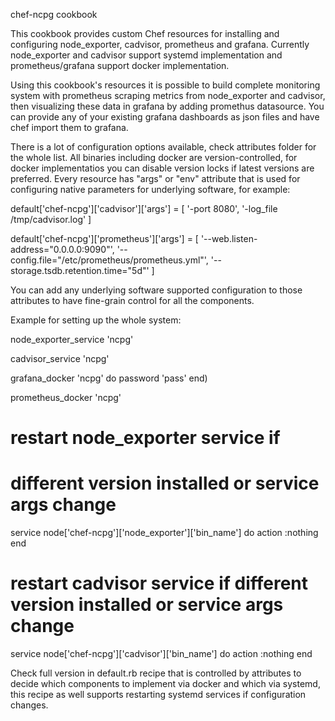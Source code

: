 chef-ncpg cookbook

This cookbook provides custom Chef resources for installing and configuring
node_exporter, cadvisor, prometheus and grafana. Currently node_exporter and
cadvisor support systemd implementation and prometheus/grafana support docker
implementation.

Using this cookbook's resources it is possible to build complete monitoring
system with prometheus scraping metrics from node_exporter and cadvisor, then
visualizing these data in grafana by adding promethus datasource. You can provide
any of your existing grafana dashboards as json files and have chef import them
to grafana.

There is a lot of configuration options available, check attributes folder for
the whole list. All binaries including docker are version-controlled, for docker
implementatios you can disable version locks if latest versions are preferred.
Every resource has "args" or "env" attribute that is used for configuring native
parameters for underlying software, for example:

default['chef-ncpg']['cadvisor']['args'] = [
  '-port 8080',
  '-log_file /tmp/cadvisor.log'
]

default['chef-ncpg']['prometheus']['args'] = [
  '--web.listen-address="0.0.0.0:9090"',
  '--config.file="/etc/prometheus/prometheus.yml"',
  '--storage.tsdb.retention.time="5d"'
]

You can add any underlying software supported configuration to those attributes
to have fine-grain control for all the components.

Example for setting up the whole system:

node_exporter_service 'ncpg'

cadvisor_service 'ncpg'

grafana_docker 'ncpg' do
  password 'pass'
end)

prometheus_docker 'ncpg'

# restart node_exporter service if
# different version installed or service args change
service node['chef-ncpg']['node_exporter']['bin_name'] do
  action :nothing
end

# restart cadvisor service if different version installed or service args change
service node['chef-ncpg']['cadvisor']['bin_name'] do
  action :nothing
end

Check full version in default.rb recipe that is controlled by attributes to
decide which components to implement via docker and which via systemd, this
recipe as well supports restarting systemd services if configuration changes.

